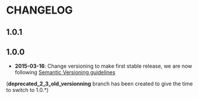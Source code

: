 CHANGELOG
=========

1.0.1
-----



1.0.0
-----

* **2015-03-16**: Change versioning to make first stable release, we are now following [Semantic Versioning guidelines](http://semver.org)

(**deprecated_2_3_old_versionning** branch has been created to give the time to switch to 1.0.*)
